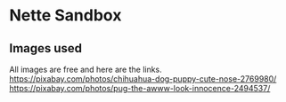 Nette Sandbox
=============



Images used
------------
All images are free and here are the links.
https://pixabay.com/photos/chihuahua-dog-puppy-cute-nose-2769980/
https://pixabay.com/photos/pug-the-awww-look-innocence-2494537/
